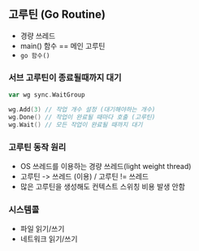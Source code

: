 
## 고루틴 (Go Routine)
- 경량 쓰레드
- main() 함수 == 메인 고루틴
- `go 함수()`


### 서브 고루틴이 종료될때까지 대기
```go
var wg sync.WaitGroup

wg.Add(3) // 작업 개수 설정 (대기해야하는 개수)
wg.Done() // 작업이 완료될 때마다 호출 (고루틴)
wg.Wait() // 모든 작업이 완료될 때까지 대기

```

### 고루틴 동작 원리
- OS 쓰레드를 이용하는 경량 쓰레드(light weight thread)
- 고루틴 -> 쓰레드 (이용) / 고루틴 != 쓰레드 
- 많은 고루틴을 생성해도 컨텍스트 스위칭 비용 발생 안함

### 시스템콜
- 파일 읽기/쓰기
- 네트워크 읽기/쓰기